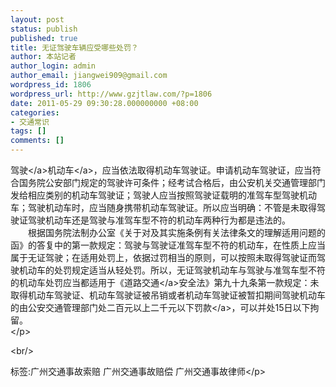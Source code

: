 ```yaml
---
layout: post
status: publish
published: true
title: 无证驾驶车辆应受哪些处罚？
author: 本站记者
author_login: admin
author_email: jiangwei909@gmail.com
wordpress_id: 1806
wordpress_url: http://www.gzjtlaw.com/?p=1806
date: 2011-05-29 09:30:28.000000000 +08:00
categories:
- 交通常识
tags: []
comments: []
---
```

<p><a>驾驶<&#47;a><a>机动车<&#47;a>，应当依法取得机动车驾驶证。申请机动车驾驶证，应当符合国务院公安部门规定的驾驶许可条件；经考试合格后，由公安机关交通管理部门发给相应类别的机动车驾驶证；驾驶人应当按照驾驶证载明的准驾车型驾驶机动车；驾驶机动车时，应当随身携带机动车驾驶证。所以应当明确：不管是未取得驾驶证驾驶机动车还是驾驶与准驾车型不符的机动车两种行为都是违法的。 <br>　　根据国务院法制办公室《关于对及其实施条例有关法律条文的理解适用问题的函》的答复中的第一款规定：驾驶与驾驶证准驾车型不符的机动车，在性质上应当属于无证驾驶；在适用处罚上，依据过罚相当的原则，可以按照未取得驾驶证而驾驶机动车的处罚规定适当从轻处罚。所以，无证驾驶机动车与驾驶与准驾车型不符的机动车处罚应当都适用于《<a>道路交通<&#47;a>安全法》第九十九条第一款规定：未取得机动车驾驶证、机动车驾驶证被吊销或者机动车驾驶证被暂扣期间驾驶机动车的由公安交通管理部门处二百元以上二千元以下<a>罚款<&#47;a>，可以并处15日以下拘留。 <br><&#47;p><br&#47;><p>标签:广州交通事故索赔 广州交通事故赔偿 广州交通事故律师<&#47;p>
